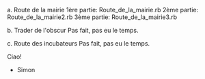 a. Route de la mairie
1ère partie: Route_de_la_mairie.rb
2ème partie: Route_de_la_mairie2.rb
3ème partie: Route_de_la_mairie3.rb

b. Trader de l'obscur
Pas fait, pas eu le temps.

c. Route des incubateurs
Pas fait, pas eu le temps.

Ciao!

- Simon
